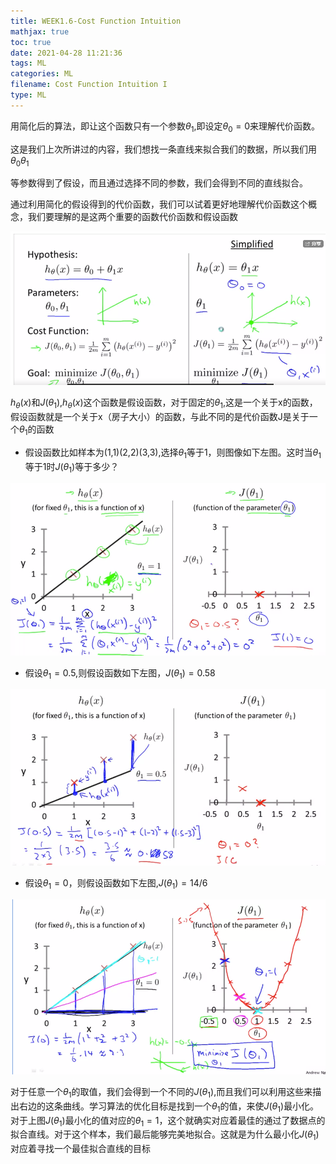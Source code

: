 ```yaml
---
title: WEEK1.6-Cost Function Intuition
mathjax: true
toc: true
date: 2021-04-28 11:21:36
tags: ML
categories: ML
filename: Cost Function Intuition I
type: ML
---
```


用简化后的算法，即让这个函数只有一个参数$\theta_1$,即设定$\theta_0=0$来理解代价函数。

这是我们上次所讲过的内容，我们想找一条直线来拟合我们的数据，所以我们用$\theta_0$$\theta_1$

等参数得到了假设，而且通过选择不同的参数，我们会得到不同的直线拟合。

通过利用简化的假设得到的代价函数，我们可以试着更好地理解代价函数这个概念，我们要理解的是这两个重要的函数代价函数和假设函数

![image-20210428081727914](WEEK1-Cost-Function-Intuition/image-20210428081727914.png)

$h_\theta(x)$和$J(\theta_1)$,$h_\theta(x)$这个函数是假设函数，对于固定的$\theta_1$,这是一个关于x的函数，假设函数就是一个关于x（房子大小）的函数，与此不同的是代价函数J是关于一个$\theta_1$的函数

- 假设函数比如样本为(1,1)(2,2)(3,3),选择$\theta_1$等于1，则图像如下左图。这时当$\theta_1$等于1时$J(\theta_1)$等于多少？

![image-20210428083155392](WEEK1-Cost-Function-Intuition/image-20210428083155392.png)

- 假设$\theta_1=0.5$,则假设函数如下左图，$J(\theta_1)=0.58$

![image-20210428083750881](WEEK1-Cost-Function-Intuition/image-20210428083750881.png)

- 假设$\theta_1=0$，则假设函数如下左图,$J(\theta_1)=14/6$

![image-20210428085140874](WEEK1-Cost-Function-Intuition/image-20210428085140874.png)

对于任意一个$\theta_1$的取值，我们会得到一个不同的$J(\theta_1)$,而且我们可以利用这些来描出右边的这条曲线。学习算法的优化目标是找到一个$\theta_1$的值，来使$J(\theta_1)$最小化。对于上图$J(\theta_1)$最小化的值对应的$\theta_1=1$，这个就确实对应着最佳的通过了数据点的拟合直线。对于这个样本，我们最后能够完美地拟合。这就是为什么最小化$J(\theta_1)$对应着寻找一个最佳拟合直线的目标

